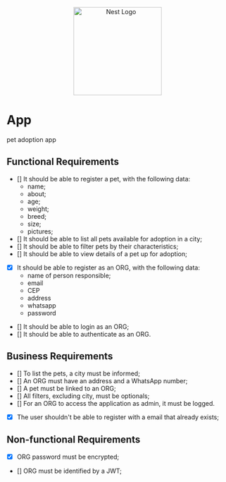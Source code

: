 <p align="center">
  <a href="http://nestjs.com/" target="blank"><img src="https://nestjs.com/img/logo-small.svg" width="200" alt="Nest Logo" /></a>
</p>

[circleci-image]: https://img.shields.io/circleci/build/github/nestjs/nest/master?token=abc123def456
[circleci-url]: https://circleci.com/gh/nestjs/nest

# App

pet adoption app

## Functional Requirements
- [] It should be able to register a pet, with the following data:
  - name;
  - about;
  - age;
  - weight;
  - breed;
  - size;
  - pictures;
- [] It should be able to list all pets available for adoption in a city;
- [] It should be able to filter pets by their characteristics;
- [] It should be able to view details of a pet up for adoption;
- [x] It should be able to register as an ORG, with the following data:
  - name of person responsible;
  - email
  - CEP
  - address
  - whatsapp
  - password
- [] It should be able to login as an ORG;
- [] It should be able to authenticate as an ORG.


## Business Requirements
- [] To list the pets, a city must be informed;
- [] An ORG must have an address and a WhatsApp number;
- [] A pet must be linked to an ORG;
- [] All filters, excluding city, must be optionals;
- [] For an ORG to access the application as admin, it must be logged.
- [x] The user shouldn't be able to register with a email that already exists;


## Non-functional Requirements
- [x] ORG password must be encrypted;
- [] ORG must be identified by a JWT;
